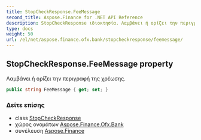 ```yaml
---
title: StopCheckResponse.FeeMessage
second_title: Aspose.Finance for .NET API Reference
description: StopCheckResponse ιδιοκτησία. Λαμβάνει ή ορίζει την περιγραφή της χρέωσης.
type: docs
weight: 50
url: /el/net/aspose.finance.ofx.bank/stopcheckresponse/feemessage/
---
```

## StopCheckResponse.FeeMessage property

Λαμβάνει ή ορίζει την περιγραφή της χρέωσης.

```csharp
public string FeeMessage { get; set; }
```

### Δείτε επίσης

* class [StopCheckResponse](../)
* χώρος ονομάτων [Aspose.Finance.Ofx.Bank](../../stopcheckresponse/)
* συνέλευση [Aspose.Finance](../../../)


